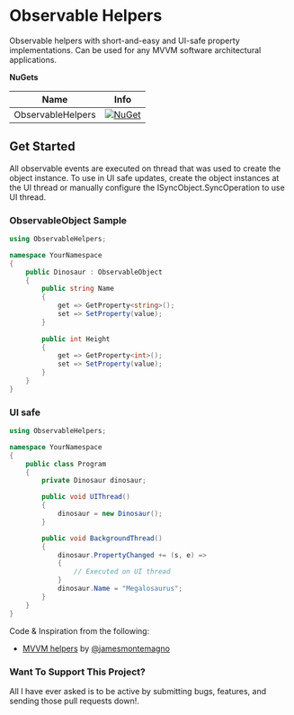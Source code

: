 # Observable Helpers

Observable helpers with short-and-easy and UI-safe property implementations. Can be used for any MVVM software architectural applications.

**NuGets**

|Name|Info|
| ------------------- | :------------------: |
|ObservableHelpers|[![NuGet](https://buildstats.info/nuget/ObservableHelpers?includePreReleases=true)](https://www.nuget.org/packages/ObservableHelpers/)|

## Get Started

All observable events are executed on thread that was used to create the object instance.
To use in UI safe updates, create the object instances at the UI thread or manually configure the ISyncObject.SyncOperation to use UI thread.

### ObservableObject Sample
```csharp
using ObservableHelpers;

namespace YourNamespace
{
    public Dinosaur : ObservableObject
    {
        public string Name
        {
            get => GetProperty<string>();
            set => SetProperty(value);
        }
        
        public int Height
        {
            get => GetProperty<int>();
            set => SetProperty(value);
        }
    }
}
```
### UI safe
```csharp
using ObservableHelpers;

namespace YourNamespace
{
    public class Program
    {
        private Dinosaur dinosaur;

        public void UIThread()
        {
            dinosaur = new Dinosaur();
        }

        public void BackgroundThread()
        {
            dinosaur.PropertyChanged += (s, e) =>
            {
                // Executed on UI thread
            }
            dinosaur.Name = "Megalosaurus";
        }
    }
}
```

Code & Inspiration from the following:
* [MVVM helpers](https://github.com/jamesmontemagno/mvvm-helpers) by [@jamesmontemagno](https://github.com/jamesmontemagno)


### Want To Support This Project?
All I have ever asked is to be active by submitting bugs, features, and sending those pull requests down!.

